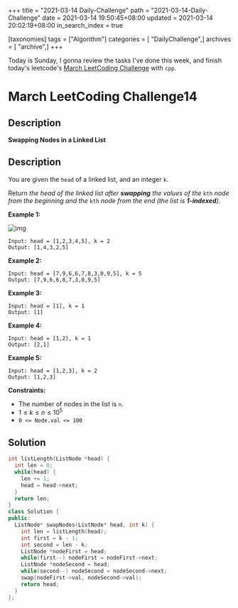 +++
title = "2021-03-14 Daily-Challenge"
path = "2021-03-14-Daily-Challenge"
date = 2021-03-14 19:50:45+08:00
updated = 2021-03-14 20:02:19+08:00
in_search_index = true

[taxonomies]
tags = ["Algorithm"]
categories = [ "DailyChallenge",]
archives = [ "archive",]
+++

Today is Sunday, I gonna review the tasks I've done this week, and finish today's leetcode's [March LeetCoding Challenge](https://leetcode.com/explore/challenge/card/march-leetcoding-challenge-2021/589/week-2-march-8th-march-14th/3671/) with `cpp`.


<!-- more -->

# March LeetCoding Challenge14

## Description

**Swapping Nodes in a Linked List**

## Description

You are given the `head` of a linked list, and an integer `k`.

Return *the head of the linked list after **swapping** the values of the* `kth` *node from the beginning and the* `kth` *node from the end (the list is **1-indexed**).*

 

**Example 1:**

![img](https://assets.leetcode.com/uploads/2020/09/21/linked1.jpg)

```
Input: head = [1,2,3,4,5], k = 2
Output: [1,4,3,2,5]
```

**Example 2:**

```
Input: head = [7,9,6,6,7,8,3,0,9,5], k = 5
Output: [7,9,6,6,8,7,3,0,9,5]
```

**Example 3:**

```
Input: head = [1], k = 1
Output: [1]
```

**Example 4:**

```
Input: head = [1,2], k = 1
Output: [2,1]
```

**Example 5:**

```
Input: head = [1,2,3], k = 2
Output: [1,2,3]
```

 

**Constraints:**

- The number of nodes in the list is `n`.
- $1 \le k \le n \le 10^5$
- `0 <= Node.val <= 100`

## Solution

``` cpp
int listLength(ListNode *head) {
  int len = 0;
  while(head) {
    len += 1;
    head = head->next;
  }
  return len;
}
class Solution {
public:
  ListNode* swapNodes(ListNode* head, int k) {
    int len = listLength(head);
    int first = k - 1;
    int second = len - k;
    ListNode *nodeFirst = head;
    while(first--) nodeFirst = nodeFirst->next;
    ListNode *nodeSecond = head;
    while(second--) nodeSecond = nodeSecond->next;
    swap(nodeFirst->val, nodeSecond->val);
    return head;
  }
};
```
